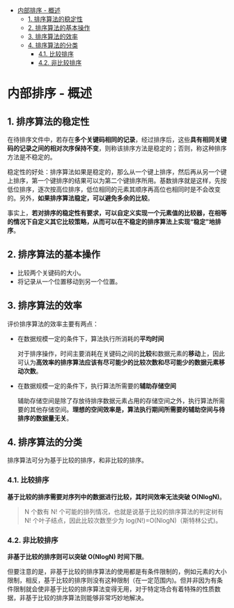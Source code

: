 - [内部排序 - 概述](#%E5%86%85%E9%83%A8%E6%8E%92%E5%BA%8F---%E6%A6%82%E8%BF%B0)
	- [1. 排序算法的稳定性](#1-%E6%8E%92%E5%BA%8F%E7%AE%97%E6%B3%95%E7%9A%84%E7%A8%B3%E5%AE%9A%E6%80%A7)
	- [2. 排序算法的基本操作](#2-%E6%8E%92%E5%BA%8F%E7%AE%97%E6%B3%95%E7%9A%84%E5%9F%BA%E6%9C%AC%E6%93%8D%E4%BD%9C)
	- [3. 排序算法的效率](#3-%E6%8E%92%E5%BA%8F%E7%AE%97%E6%B3%95%E7%9A%84%E6%95%88%E7%8E%87)
	- [4. 排序算法的分类](#4-%E6%8E%92%E5%BA%8F%E7%AE%97%E6%B3%95%E7%9A%84%E5%88%86%E7%B1%BB)
		- [4.1. 比较排序](#41-%E6%AF%94%E8%BE%83%E6%8E%92%E5%BA%8F)
		- [4.2. 非比较排序](#42-%E9%9D%9E%E6%AF%94%E8%BE%83%E6%8E%92%E5%BA%8F)

# 内部排序 - 概述

## 1. 排序算法的稳定性

在待排序文件中，若存在**多个关键码相同的记录**，经过排序后，这些**具有相同关键码的记录之间的相对次序保持不变**，则称该排序方法是稳定的；否则，称这种排序方法是不稳定的。

稳定性的好处：排序算法如果是稳定的，那么从一个键上排序，然后再从另一个键上排序，第一个键排序的结果可以为第二个键排序所用。基数排序就是这样，先按低位排序，逐次按高位排序，低位相同的元素其顺序再高位也相同时是不会改变的。另外，**如果排序算法稳定，可以避免多余的比较**。

事实上，**若对排序的稳定性有要求，可以自定义实现一个元素值的比较器，在相等的情况下自定义其它比较策略，从而可以在不稳定的排序算法上实现“稳定”地排序**。

## 2. 排序算法的基本操作

- 比较两个关键码的大小。
- 将记录从一个位置移动到另一个位置。

## 3. 排序算法的效率

评价排序算法的效率主要有两点：
- 在数据规模一定的条件下，算法执行所消耗的**平均时间**

	对于排序操作，时间主要消耗在关键码之间的**比较**和数据元素的**移动**上，因此可认为**高效率的排序算法应该有尽可能少的比较次数和尽可能少的数据元素移动次数**。

- 在数据规模一定的条件下，执行算法所需要的**辅助存储空间**

	辅助存储空间是除了存放待排序数据元素占用的存储空间之外，执行算法所需要的其他存储空间。**理想的空间效率是，算法执行期间所需要的辅助空间与待排序的数据量无关**。

## 4. 排序算法的分类

排序算法可分为基于比较的排序，和非比较的排序。

### 4.1. 比较排序

**基于比较的排序需要对序列中的数据进行比较，其时间效率无法突破 O(NlogN)**。

> N 个数有 N! 个可能的排列情况，也就是说基于比较的排序算法的判定树有 N! 个叶子结点，因此比较次数至少为 log(N!)=O(NlogN)（斯特林公式)。

### 4.2. 非比较排序

**非基于比较的排序则可以突破 O(NlogN) 时间下限**。

但要注意的是，非基于比较的排序算法的使用都是有条件限制的，例如元素的大小限制，相反，基于比较的排序则没有这种限制（在一定范围内)。但并非因为有条件限制就会使非基于比较的排序算法变得无用，对于特定场合有着特殊的性质数据，非基于比较的排序算法则能够非常巧妙地解决。
